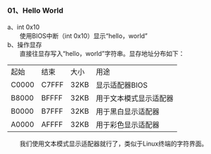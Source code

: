 ### 01、Hello World
a、int 0x10  
&emsp;&emsp;使用BIOS中断（int 0x10）显示“hello，world”  
b、操作显存  
&emsp;&emsp;直接往显存写入“hello，world”字符串。显存地址分布如下：  
<table>
	<tr>
		<td>起始</td>
		<td>结束</td>
		<td>大小</td>
		<td>用途</td>
	</tr>
	<tr>
		<td>C0000</td>
		<td>C7FFF</td>
		<td>32KB</td>
		<td>显示适配器BIOS</td>
	</tr>
	<tr>
		<td>B8000</td>
		<td>BFFFF</td>
		<td>32KB</td>
		<td>用于文本模式显示适配器</td>
	</tr>
	<tr>
		<td>B0000</td>
		<td>B7FFF</td>
		<td>32KB</td>
		<td>用于黑白显示适配器</td>
	</tr>
	<tr>
		<td>A0000</td>
		<td>AFFFF</td>
		<td>32KB</td>
		<td>用于彩色显示适配器</td>
	</tr>
</table>
  
&emsp;&emsp;我们使用文本模式显示适配器就行了，类似于Linux终端的字符界面。
